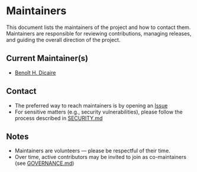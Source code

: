 # Maintainers

This document lists the maintainers of the project and how to contact them. Maintainers are responsible for reviewing contributions, managing releases, and guiding the overall direction of the project.

## Current Maintainer(s)
- [Benoît H. Dicaire](https://github.com/bhdicaire)

## Contact
- The preferred way to reach maintainers is by opening an [Issue](../../../issues/new/choose)
- For sensitive matters (e.g., security vulnerabilities), please follow the process described in [SECURITY.md](SECURITY.md)

## Notes
- Maintainers are volunteers — please be respectful of their time.
- Over time, active contributors may be invited to join as co-maintainers (see [GOVERNANCE.md](GOVERNANCE.md))
